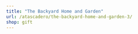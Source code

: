 ```yaml
---
title: "The Backyard Home and Garden"
url: /atascadero/the-backyard-home-and-garden-3/
shop: gift
---
```

